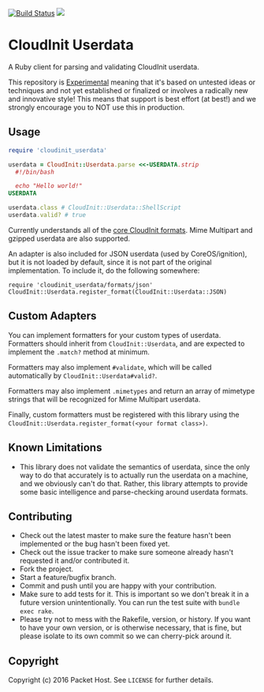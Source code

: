 [![Build Status](https://travis-ci.org/packethost/userdata-rb.svg)](https://travis-ci.org/packethost/userdata-rb) ![](https://img.shields.io/badge/Stability-Experimental-red.svg)

CloudInit Userdata
==================

A Ruby client for parsing and validating CloudInit userdata.

This repository is [Experimental](https://github.com/packethost/standards/blob/master/experimental-statement.md) meaning that it's based on untested ideas or techniques and not yet established or finalized or involves a radically new and innovative style! This means that support is best effort (at best!) and we strongly encourage you to NOT use this in production.

Usage
-----

```ruby
require 'cloudinit_userdata'

userdata = CloudInit::Userdata.parse <<-USERDATA.strip
  #!/bin/bash

  echo "Hello world!"
USERDATA

userdata.class # CloudInit::Userdata::ShellScript
userdata.valid? # true
```

Currently understands all of the
[core CloudInit formats](http://cloudinit.readthedocs.org/en/latest/topics/format.html).
Mime Multipart and gzipped userdata are also supported.

An adapter is also included for JSON userdata (used by CoreOS/ignition), but it
is not loaded by default, since it is not part of the original implementation.
To include it, do the following somewhere:

```
require 'cloudinit_userdata/formats/json'
CloudInit::Userdata.register_format(CloudInit::Userdata::JSON)
```

Custom Adapters
---------------

You can implement formatters for your custom types of userdata. Formatters
should inherit from `CloudInit::Userdata`, and are expected to implement the
`.match?` method at minimum.

Formatters may also implement `#validate`, which will be called automatically
by `CloudInit::Userdata#valid?`.

Formatters may also implement `.mimetypes` and return an array of mimetype
strings that will be recognized for Mime Multipart userdata.

Finally, custom formatters must be registered with this library using the
`CloudInit::Userdata.register_format(<your format class>)`.

Known Limitations
-----------------

* This library does not validate the semantics of userdata, since the only way
  to do that accurately is to actually run the userdata on a machine, and we
  obviously can't do that. Rather, this library attempts to provide some basic
  intelligence and parse-checking around userdata formats.

Contributing
------------

* Check out the latest master to make sure the feature hasn't been implemented or the bug hasn't been fixed yet.
* Check out the issue tracker to make sure someone already hasn't requested it and/or contributed it.
* Fork the project.
* Start a feature/bugfix branch.
* Commit and push until you are happy with your contribution.
* Make sure to add tests for it. This is important so we don't break it in a future version unintentionally. You can run the test suite with `bundle exec rake`.
* Please try not to mess with the Rakefile, version, or history. If you want to have your own version, or is otherwise necessary, that is fine, but please isolate to its own commit so we can cherry-pick around it.

Copyright
---------

Copyright (c) 2016 Packet Host. See `LICENSE` for further details.
